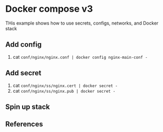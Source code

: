 # Docker compose v3

THis example shows how to use secrets, configs, networks, and Docker stack

## Add config
1. cat `conf/nginx/nginx.conf | docker config nginx-main-conf -`

## Add secret
1. cat `conf/nginx/ss/nginx.cert | docker secret -`
1. cat `conf/nginx/ss/nginx.pub | docker secret -`

## Spin up stack



## References
